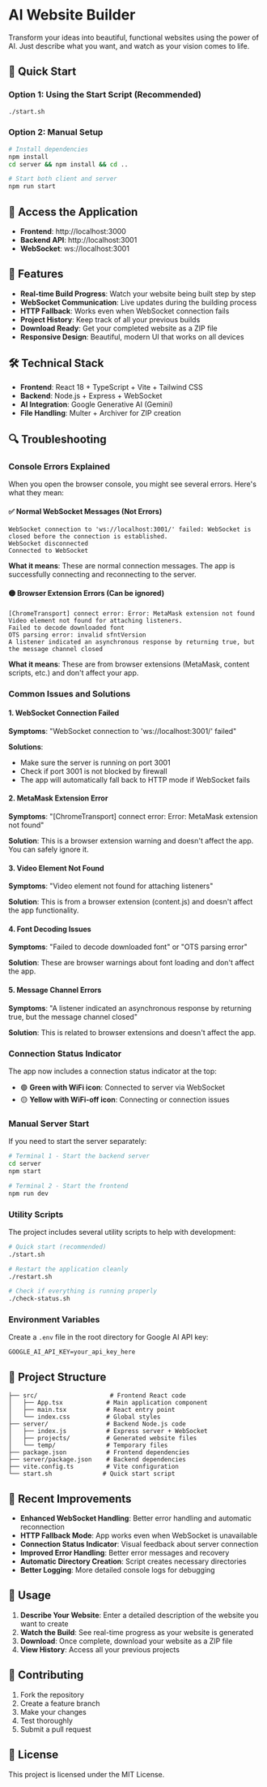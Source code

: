 # AI Website Builder

Transform your ideas into beautiful, functional websites using the power of AI. Just describe what you want, and watch as your vision comes to life.

## 🚀 Quick Start

### Option 1: Using the Start Script (Recommended)

```bash
./start.sh
```

### Option 2: Manual Setup

```bash
# Install dependencies
npm install
cd server && npm install && cd ..

# Start both client and server
npm run start
```

## 📱 Access the Application

- **Frontend**: http://localhost:3000
- **Backend API**: http://localhost:3001
- **WebSocket**: ws://localhost:3001

## 🔧 Features

- **Real-time Build Progress**: Watch your website being built step by step
- **WebSocket Communication**: Live updates during the building process
- **HTTP Fallback**: Works even when WebSocket connection fails
- **Project History**: Keep track of all your previous builds
- **Download Ready**: Get your completed website as a ZIP file
- **Responsive Design**: Beautiful, modern UI that works on all devices

## 🛠️ Technical Stack

- **Frontend**: React 18 + TypeScript + Vite + Tailwind CSS
- **Backend**: Node.js + Express + WebSocket
- **AI Integration**: Google Generative AI (Gemini)
- **File Handling**: Multer + Archiver for ZIP creation

## 🔍 Troubleshooting

### Console Errors Explained

When you open the browser console, you might see several errors. Here's what they mean:

#### ✅ **Normal WebSocket Messages** (Not Errors)

```
WebSocket connection to 'ws://localhost:3001/' failed: WebSocket is closed before the connection is established.
WebSocket disconnected
Connected to WebSocket
```

**What it means**: These are normal connection messages. The app is successfully connecting and reconnecting to the server.

#### 🟡 **Browser Extension Errors** (Can be ignored)

```
[ChromeTransport] connect error: Error: MetaMask extension not found
Video element not found for attaching listeners.
Failed to decode downloaded font
OTS parsing error: invalid sfntVersion
A listener indicated an asynchronous response by returning true, but the message channel closed
```

**What it means**: These are from browser extensions (MetaMask, content scripts, etc.) and don't affect your app.

### Common Issues and Solutions

#### 1. WebSocket Connection Failed

**Symptoms**: "WebSocket connection to 'ws://localhost:3001/' failed"

**Solutions**:

- Make sure the server is running on port 3001
- Check if port 3001 is not blocked by firewall
- The app will automatically fall back to HTTP mode if WebSocket fails

#### 2. MetaMask Extension Error

**Symptoms**: "[ChromeTransport] connect error: Error: MetaMask extension not found"

**Solution**: This is a browser extension warning and doesn't affect the app. You can safely ignore it.

#### 3. Video Element Not Found

**Symptoms**: "Video element not found for attaching listeners"

**Solution**: This is from a browser extension (content.js) and doesn't affect the app functionality.

#### 4. Font Decoding Issues

**Symptoms**: "Failed to decode downloaded font" or "OTS parsing error"

**Solution**: These are browser warnings about font loading and don't affect the app.

#### 5. Message Channel Errors

**Symptoms**: "A listener indicated an asynchronous response by returning true, but the message channel closed"

**Solution**: This is related to browser extensions and doesn't affect the app.

### Connection Status Indicator

The app now includes a connection status indicator at the top:

- 🟢 **Green with WiFi icon**: Connected to server via WebSocket
- 🟡 **Yellow with WiFi-off icon**: Connecting or connection issues

### Manual Server Start

If you need to start the server separately:

```bash
# Terminal 1 - Start the backend server
cd server
npm start

# Terminal 2 - Start the frontend
npm run dev
```

### Utility Scripts

The project includes several utility scripts to help with development:

```bash
# Quick start (recommended)
./start.sh

# Restart the application cleanly
./restart.sh

# Check if everything is running properly
./check-status.sh
```

### Environment Variables

Create a `.env` file in the root directory for Google AI API key:

```env
GOOGLE_AI_API_KEY=your_api_key_here
```

## 📁 Project Structure

```
├── src/                    # Frontend React code
│   ├── App.tsx            # Main application component
│   ├── main.tsx           # React entry point
│   └── index.css          # Global styles
├── server/                # Backend Node.js code
│   ├── index.js           # Express server + WebSocket
│   ├── projects/          # Generated website files
│   └── temp/              # Temporary files
├── package.json           # Frontend dependencies
├── server/package.json    # Backend dependencies
├── vite.config.ts         # Vite configuration
└── start.sh              # Quick start script
```

## 🔄 Recent Improvements

- **Enhanced WebSocket Handling**: Better error handling and automatic reconnection
- **HTTP Fallback Mode**: App works even when WebSocket is unavailable
- **Connection Status Indicator**: Visual feedback about server connection
- **Improved Error Handling**: Better error messages and recovery
- **Automatic Directory Creation**: Script creates necessary directories
- **Better Logging**: More detailed console logs for debugging

## 🎯 Usage

1. **Describe Your Website**: Enter a detailed description of the website you want to create
2. **Watch the Build**: See real-time progress as your website is generated
3. **Download**: Once complete, download your website as a ZIP file
4. **View History**: Access all your previous projects

## 🤝 Contributing

1. Fork the repository
2. Create a feature branch
3. Make your changes
4. Test thoroughly
5. Submit a pull request

## 📄 License

This project is licensed under the MIT License.
